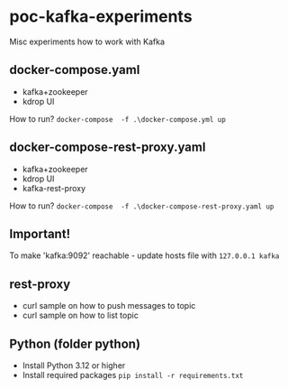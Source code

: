 # poc-kafka-experiments
Misc experiments how to work with Kafka

## docker-compose.yaml
  - kafka+zookeeper
  - kdrop UI


How to run? `docker-compose  -f .\docker-compose.yml up`

## docker-compose-rest-proxy.yaml
  - kafka+zookeeper
  - kdrop UI
  - kafka-rest-proxy

How to run? `docker-compose  -f .\docker-compose-rest-proxy.yaml up`

## Important!
To make 'kafka:9092' reachable - update hosts file with `127.0.0.1 kafka`

## rest-proxy
 - curl sample on how to push messages to topic
 - curl sample on how to list topic

## Python (folder python)
 - Install Python 3.12 or higher
 - Install required packages `pip install -r requirements.txt`
